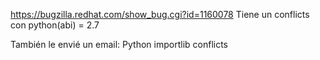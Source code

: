 https://bugzilla.redhat.com/show_bug.cgi?id=1160078
Tiene un conflicts con python(abi) = 2.7

También le envié un email:
Python importlib conflicts
